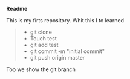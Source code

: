 **Readme**

This is my firts repository. Whit this I to learned 

>* git clone <repos>
>* Touch test
>* git add test
>* git commit -m "initial commit"
>* git push origin master


Too we show the git branch



